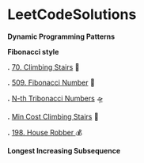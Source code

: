 # LeetCodeSolutions


**Dynamic Programming Patterns**

**Fibonacci style**

**.** [70. Climbing Stairs](https://github.com/narebabayan/LeetCodeSolutions/blob/main/DP%20Patterns/Fibonacci%20style/70.Climbing%20Stairs.cpp) 🧗

**.** [509. Fibonacci Number](https://github.com/narebabayan/LeetCodeSolutions/blob/9b084b8b0907da32a1a91c0ef9ab559a971efc80/DP%20Patterns/Fibonacci%20style/509.%20Fibonacci%20Number.cpp) 🐛

**.** [N-th Tribonacci Numbers](https://github.com/narebabayan/LeetCodeSolutions/blob/main/DP%20Patterns/Fibonacci%20style/N-th%20Tribonacci%20Number.cpp) 🛸

**.** [Min Cost Climbing Stairs](https://github.com/narebabayan/LeetCodeSolutions/blob/main/DP%20Patterns/Fibonacci%20style/Min%20Cost%20Climbing%20Stairs.cpp) 🤑

**.** [198. House Robber ](https://github.com/narebabayan/LeetCodeSolutions/blob/9b084b8b0907da32a1a91c0ef9ab559a971efc80/DP%20Patterns/Fibonacci%20style/198.%20House%20Robber.cpp) 💰

**Longest Increasing Subsequence**













 
